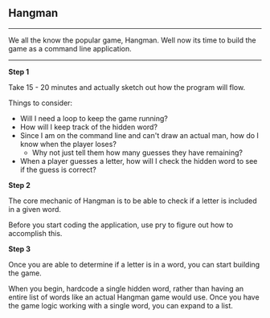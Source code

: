 ## Hangman

---

We all the know the popular game, Hangman. Well now its time to build the game as a command line application.

---

**Step 1**

Take 15 - 20 minutes and actually sketch out how the program will flow.

Things to consider:

- Will I need a loop to keep the game running?
- How will I keep track of the hidden word?
- Since I am on the command line and can't draw an actual man, how do I know when the player loses?
  - Why not just tell them how many guesses they have remaining?
- When a player guesses a letter, how will I check the hidden word to see if the guess is correct?

**Step 2**

The core mechanic of Hangman is to be able to check if a letter is included in a given word.

Before you start coding the application, use pry to figure out how to accomplish this.

**Step 3**

Once you are able to determine if a letter is in a word, you can start building the game.

When you begin, hardcode a single hidden word, rather than having an entire list of words like an actual Hangman game would use. Once you have the game logic working with a single word, you can expand to a list.

